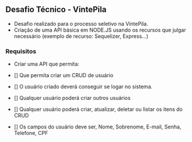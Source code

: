 ## Desafio Técnico - VintePila

- Desafio realizado para o processo seletivo na VintePila.
- Criação de uma API básica em NODE.JS usando os recursos que julgar necessário (exemplo de recurso: Sequelizer, Express…)

### Requisitos

- Criar uma API que permita:

- [] Que permita criar um CRUD de usuário
- [] O usuário criado deverá conseguir se logar no sistema.
- [] Qualquer usuário poderá criar outros usuários
- [] Qualquer usuário poderá criar, atualizar, deletar ou listar os itens do CRUD
- [] Os campos do usuário deve ser, Nome, Sobrenome, E-mail, Senha, Telefone, CPF